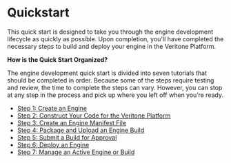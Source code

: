 # Quickstart


This quick start is designed to take you through the engine development lifecycle as quickly as possible. Upon completion, you'll have completed the necessary steps to build and deploy your engine in the Veritone Platform.

**How is the Quick Start Organized?**

The engine development quick start is divided into seven tutorials that should be completed in order. Because some of the steps require testing and review, the time to complete the steps can vary. However, you can stop at any step in the process and pick up where you left off when you&rsquo;re ready.

* [Step 1: Create an Engine](/engines/quick-start/step-1-create-an-engine)
* [Step 2: Construct Your Code for the Veritone Platform](/engines/quick-start/step-2-construct-code)
* [Step 3: Create an Engine Manifest File](/engines/quick-start/step-3-manifest)
* [Step 4: Package and Upload an Engine Build](/engines/quick-start/step-4-upload-build)
* [Step 5: Submit a Build for Approval](/engines/quick-start/step-5-submit-build)
* [Step 6: Deploy an Engine](/engines/quick-start/step-6-deploy-engine)
* [Step 7: Manage an Active Engine or Build](/engines/quick-start/step-7-manage-engine)

